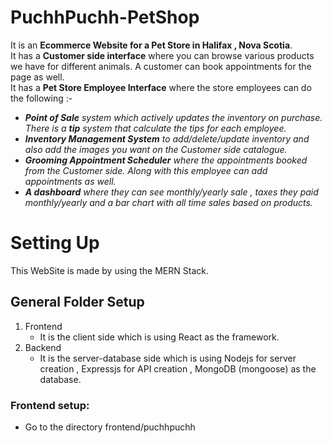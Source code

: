 # PuchhPuchh-PetShop
It is an **Ecommerce Website for a Pet Store in Halifax , Nova Scotia**. <br/>
It has a **Customer side interface** where you can browse various products we have for different animals. A customer can book appointments for the page as well.<br/>
It has a **Pet Store Employee Interface** where the store employees can do the following :- 

- ***Point of Sale** system which actively updates the inventory on purchase. There is a **tip** system that calculate the tips for each employee.*
- ***Inventory Management System** to add/delete/update inventory and also add the images you want on the Customer side catalogue.*
- ***Grooming Appointment Scheduler** where the appointments booked from the Customer side. Along with this employee can add appointments as well.*
- ***A dashboard** where they can see monthly/yearly sale , taxes they paid monthly/yearly and a bar chart with all time sales based on products.*

# Setting Up
This WebSite is made by using the MERN Stack.
 ## General Folder Setup
 1. Frontend 
    - It is the client side which is using React as the framework.
 2. Backend
    - It is the server-database side which is using Nodejs for server creation , Expressjs for API creation , MongoDB (mongoose) as the database.
 ### Frontend setup:
  - Go to the directory frontend/puchhpuchh
 
